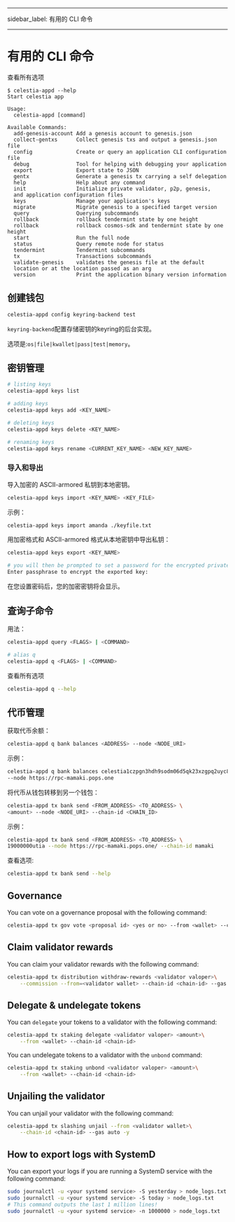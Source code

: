 - - -
sidebar_label: 有用的 CLI 命令
- - -

# 有用的 CLI 命令

查看所有选项

```console
$ celestia-appd --help
Start celestia app

Usage:
  celestia-appd [command]

Available Commands:
  add-genesis-account Add a genesis account to genesis.json
  collect-gentxs      Collect genesis txs and output a genesis.json file
  config              Create or query an application CLI configuration file
  debug               Tool for helping with debugging your application
  export              Export state to JSON
  gentx               Generate a genesis tx carrying a self delegation
  help                Help about any command
  init                Initialize private validator, p2p, genesis, 
  and application configuration files
  keys                Manage your application's keys
  migrate             Migrate genesis to a specified target version
  query               Querying subcommands
  rollback            rollback tendermint state by one height
  rollback            rollback cosmos-sdk and tendermint state by one height
  start               Run the full node
  status              Query remote node for status
  tendermint          Tendermint subcommands
  tx                  Transactions subcommands
  validate-genesis    validates the genesis file at the default 
  location or at the location passed as an arg
  version             Print the application binary version information
```

## 创建钱包

```sh
celestia-appd config keyring-backend test
```

`keyring-backend`配置存储密钥的keyring的后台实现。

选项是:`os|file|kwallet|pass|test|memory`。

## 密钥管理

```sh
# listing keys
celestia-appd keys list

# adding keys
celestia-appd keys add <KEY_NAME>

# deleting keys
celestia-appd keys delete <KEY_NAME>

# renaming keys
celestia-appd keys rename <CURRENT_KEY_NAME> <NEW_KEY_NAME>
```

### 导入和导出

导入加密的 ASCII-armored 私钥到本地密钥。

```sh
celestia-appd keys import <KEY_NAME> <KEY_FILE>
```

示例：

```sh
celestia-appd keys import amanda ./keyfile.txt
```

用加密格式和 ASCII-armored 格式从本地密钥中导出私钥：

```sh
celestia-appd keys export <KEY_NAME>

# you will then be prompted to set a password for the encrypted private key:
Enter passphrase to encrypt the exported key:
```

在您设置密码后，您的加密密钥将会显示。

## 查询子命令

用法：

```sh
celestia-appd query <FLAGS> | <COMMAND>

# alias q
celestia-appd q <FLAGS> | <COMMAND>
```

查看所有选项

```sh
celestia-appd q --help
```

## 代币管理

获取代币余额：

```sh
celestia-appd q bank balances <ADDRESS> --node <NODE_URI>
```

示例：

```sh
celestia-appd q bank balances celestia1czpgn3hdh9sodm06d5qk23xzgpq2uyc8ggdqgw \
--node https://rpc-mamaki.pops.one
```

将代币从钱包转移到另一个钱包：

```sh
celestia-appd tx bank send <FROM_ADDRESS> <TO_ADDRESS> \
<amount> --node <NODE_URI> --chain-id <CHAIN_ID>
```

示例：

```sh
celestia-appd tx bank send <FROM_ADDRESS> <TO_ADDRESS> \
19000000utia --node https://rpc-mamaki.pops.one/ --chain-id mamaki
```

查看选项:

```sh
celestia-appd tx bank send --help
```

## Governance

You can vote on a governance proposal with the following command:

```sh
celestia-appd tx gov vote <proposal id> <yes or no> --from <wallet> --chain-id <chain-id>
```

## Claim validator rewards

You can claim your validator rewards with the following command:

```sh
celestia-appd tx distribution withdraw-rewards <validator valoper>\
    --commission --from=<validator wallet> --chain-id <chain-id> --gas auto -y
```

## Delegate & undelegate tokens

You can `delegate` your tokens to a validator with the following command:

```sh
celestia-appd tx staking delegate <validator valoper> <amount>\
    --from <wallet> --chain-id <chain-id>
```

You can undelegate tokens to a validator with the `unbond` command:

```sh
celestia-appd tx staking unbond <validator valoper> <amount>\
    --from <wallet> --chain-id <chain-id>
```

## Unjailing the validator

You can unjail your validator with the following command:

```sh
celestia-appd tx slashing unjail --from <validator wallet>\
    --chain-id <chain-id> --gas auto -y
```

## How to export logs with SystemD

You can export your logs if you are running a SystemD service with the following command:

```sh
sudo journalctl -u <your systemd service> -S yesterday > node_logs.txt
sudo journalctl -u <your systemd service> -S today > node_logs.txt
# This command outputs the last 1 million lines!
sudo journalctl -u <your systemd service> -n 1000000 > node_logs.txt
```
